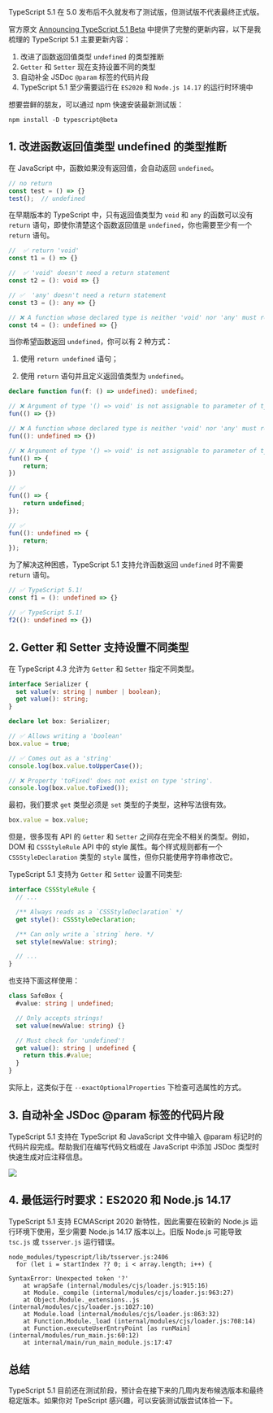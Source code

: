 TypeScript 5.1 在 5.0 发布后不久就发布了测试版，但测试版不代表最终正式版。

官方原文  [Announcing TypeScript 5.1 Beta](https://devblogs.microsoft.com/typescript/announcing-typescript-5-1-beta/) 中提供了完整的更新内容，以下是我梳理的 TypeScript 5.1 主要更新内容：

1. 改进了函数返回值类型 `undefined` 的类型推断
2. `Getter` 和 `Setter` 现在支持设置不同的类型
3. 自动补全 JSDoc `@param` 标签的代码片段
4. TypeScript 5.1 至少需要运行在 `ES2020` 和 `Node.js 14.17` 的运行时环境中

想要尝鲜的朋友，可以通过 npm 快速安装最新测试版：

```shell
npm install -D typescript@beta
```

## 1. 改进函数返回值类型 undefined 的类型推断

在 JavaScript 中，函数如果没有返回值，会自动返回 `undefined`。

```js
// no return
const test = () => {}
test();  // undefined
```

在早期版本的 TypeScript 中，只有返回值类型为 `void` 和 `any` 的函数可以没有 `return` 语句，即使你清楚这个函数返回值是 `undefined`，你也需要至少有一个 `return` 语句。

```typescript
//  ✅ return 'void'
const t1 = () => {}

//  ✅ 'void' doesn't need a return statement
const t2 = (): void => {}

// ✅  'any' doesn't need a return statement
const t3 = (): any => {}

// ❌ A function whose declared type is neither 'void' nor 'any' must return a value.
const t4 = (): undefined => {}
```

当你希望函数返回 `undefined`，你可以有 2 种方式：

1. 使用 `return undefined` 语句；

2. 使用 `return` 语句并且定义返回值类型为 `undefined`。

```typescript
declare function fun(f: () => undefined): undefined;

// ❌ Argument of type '() => void' is not assignable to parameter of type '() => undefined'.
fun(() => {})

// ❌ A function whose declared type is neither 'void' nor 'any' must return a value.
fun((): undefined => {})

// ❌ Argument of type '() => void' is not assignable to parameter of type '() => undefined'.
fun(() => {
    return;
})

// ✅ 
fun(() => {
    return undefined;
});

// ✅ 
fun((): undefined => {
    return;
});
```

为了解决这种困惑，TypeScript 5.1 支持允许函数返回 `undefined` 时不需要 `return` 语句。

```typescript
// ✅ TypeScript 5.1!
const f1 = (): undefined => {}

// ✅ TypeScript 5.1!
f2((): undefined => {})
```

## 2. Getter 和 Setter 支持设置不同类型

在 TypeScript 4.3 允许为 `Getter` 和 `Setter` 指定不同类型。

```typescript
interface Serializer {
  set value(v: string | number | boolean);
  get value(): string;
}

declare let box: Serializer;

// ✅ Allows writing a 'boolean'
box.value = true;

// ✅ Comes out as a 'string'
console.log(box.value.toUpperCase());

// ❌ Property 'toFixed' does not exist on type 'string'.
console.log(box.value.toFixed());
```

最初，我们要求 `get` 类型必须是 `set` 类型的子类型，这种写法很有效。

```typescript
box.value = box.value;
```

但是，很多现有 API 的 `Getter` 和 `Setter` 之间存在完全不相关的类型。例如，DOM 和 `CSSStyleRule` API 中的 style 属性。每个样式规则都有一个 `CSSStyleDeclaration` 类型的 `style` 属性，但你只能使用字符串修改它。

TypeScript 5.1 支持为 `Getter` 和 `Setter` 设置不同类型:

```typescript
interface CSSStyleRule {
  // ...

  /** Always reads as a `CSSStyleDeclaration` */
  get style(): CSSStyleDeclaration;

  /** Can only write a `string` here. */
  set style(newValue: string);

  // ...
}
```

也支持下面这样使用：

```typescript
class SafeBox {
  #value: string | undefined;

  // Only accepts strings!
  set value(newValue: string) {}

  // Must check for 'undefined'!
  get value(): string | undefined {
    return this.#value;
  }
}
```

实际上，这类似于在 `--exactOptionalProperties` 下检查可选属性的方式。

## 3. 自动补全 JSDoc @param 标签的代码片段

TypeScript 5.1 支持在 TypeScript 和 JavaScript 文件中输入 @param 标记时的代码片段完成。帮助我们在编写代码文档或在 JavaScript 中添加 JSDoc 类型时快速生成对应注释信息。

![](https://devblogs.microsoft.com/typescript/wp-content/uploads/sites/11/2023/04/paramTagSnippets-5-1-1.gif)

## 4. 最低运行时要求：ES2020 和 Node.js 14.17

TypeScript 5.1 支持 ECMAScript 2020 新特性，因此需要在较新的 Node.js 运行环境下使用，至少需要 Node.js 14.17 版本以上。旧版 Node.js 可能导致 `tsc.js` 或 `tsserver.js` 运行错误。

```shell
node_modules/typescript/lib/tsserver.js:2406
  for (let i = startIndex ?? 0; i < array.length; i++) {
                           ^
SyntaxError: Unexpected token '?'
    at wrapSafe (internal/modules/cjs/loader.js:915:16)
    at Module._compile (internal/modules/cjs/loader.js:963:27)
    at Object.Module._extensions..js (internal/modules/cjs/loader.js:1027:10)
    at Module.load (internal/modules/cjs/loader.js:863:32)
    at Function.Module._load (internal/modules/cjs/loader.js:708:14)
    at Function.executeUserEntryPoint [as runMain] (internal/modules/run_main.js:60:12)
    at internal/main/run_main_module.js:17:47
```

## 总结

TypeScript 5.1 目前还在测试阶段，预计会在接下来的几周内发布候选版本和最终稳定版本。如果你对 TpeScript 感兴趣，可以安装测试版尝试体验一下。